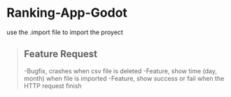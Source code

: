 # Ranking-App-Godot

use the .import file to import the proyect

> ## Feature Request
> 
> -Bugfix, crashes when csv file is deleted
> -Feature, show time (day, month) when file is imported
> -Feature, show success or fail when the HTTP request finish
